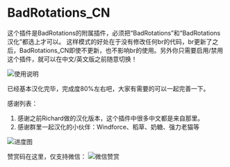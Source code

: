 # BadRotations_CN

这个插件是BadRotations的附属插件，必须把“BadRotations”和“BadRotations汉化”都选上才可以。
这样模式的好处在于没有修改任何br的代码，br更新了之后，BadRotations_CN即使不更新，也不影响br的使用。另外你只需要启用/禁用这个插件，就可以在中文/英文版之前随意切换！


![使用说明](https://github.com/ybhuxiao/BadRotations_CN/raw/master/media/eg.png)


已经基本汉化完毕，完成度80%左右吧，大家有需要的可以一起完善一下。

感谢列表：
1. 感谢之前Richard做的汉化版本，这个插件中很多中文都是来自那里。
2. 感谢群里一起汉化的小伙伴：Windforce、稻草、奶糖、强力老猫等

![进度图](https://github.com/ybhuxiao/BadRotations_CN/raw/master/media/progress.png)

赞赏码在这里，仅支持微信：
![微信赞赏](https://camo.githubusercontent.com/9837f329a0d3155cd3931d870d78091ef9c9d0b4/687474703a2f2f776f77646174612e746f702f696d672f7765636861742d7a616e2e6a7067)
